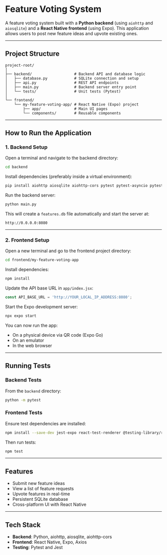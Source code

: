 # Feature Voting System

A feature voting system built with a **Python backend** (using `aiohttp` and `aiosqlite`) and a **React Native frontend** (using Expo). This application allows users to post new feature ideas and upvote existing ones.

---

## Project Structure

```
project-root/
│
├── backend/                   # Backend API and database logic
│   ├── database.py            # SQLite connection and setup
│   ├── api.py                 # REST API endpoints
│   ├── main.py                # Backend server entry point
│   └── tests/                 # Unit tests (Pytest)
│
└── frontend/
    └── my-feature-voting-app/ # React Native (Expo) project
        ├── app/               # Main UI pages
        └── components/        # Reusable components
```

---

## How to Run the Application

### 1. Backend Setup

Open a terminal and navigate to the backend directory:

```bash
cd backend
```

Install dependencies (preferably inside a virtual environment):

```bash
pip install aiohttp aiosqlite aiohttp-cors pytest pytest-asyncio pytest-aiohttp
```

Run the backend server:

```bash
python main.py
```

This will create a `features.db` file automatically and start the server at:

```
http://0.0.0.0:8080
```

---

### 2. Frontend Setup

Open a new terminal and go to the frontend project directory:

```bash
cd frontend/my-feature-voting-app
```

Install dependencies:

```bash
npm install
```

Update the API base URL in `app/index.jsx`:

```javascript
const API_BASE_URL = 'http://YOUR_LOCAL_IP_ADDRESS:8080';
```

Start the Expo development server:

```bash
npx expo start
```

You can now run the app:
- On a physical device via QR code (Expo Go)
- On an emulator
- In the web browser

---

## Running Tests

### Backend Tests

From the `backend` directory:

```bash
python -m pytest
```

### Frontend Tests

Ensure test dependencies are installed:

```bash
npm install --save-dev jest-expo react-test-renderer @testing-library/react-native
```

Then run tests:

```bash
npm test
```

---

## Features

- Submit new feature ideas
- View a list of feature requests
- Upvote features in real-time
- Persistent SQLite database
- Cross-platform UI with React Native

---

## Tech Stack

- **Backend**: Python, aiohttp, aiosqlite, aiohttp-cors
- **Frontend**: React Native, Expo, Axios
- **Testing**: Pytest and Jest
